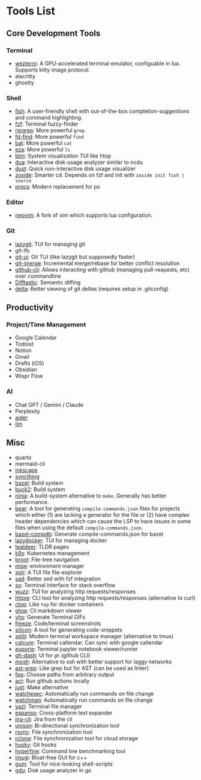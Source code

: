 # Tools List

## Core Development Tools

### Terminal
- [wezterm](https://github.com/wez/wezterm): A GPU-accelerated terminal emulator, configuable in lua. Supports kitty image protocol.
- alacritty
- ghostty

### Shell

- [fish](https://github.com/fish-shell/fish-shell): A user-friendly shell with out-of-the-box completion-suggestions and command highlighting.
- [fzf](https://github.com/junegunn/fzf): Terminal fuzzy-finder
- [ripgrep](https://github.com/BurntSushi/ripgrep): More powerful `grep`
- [fd-find](https://github.com/sharkdp/fd): More powerful `find`
- [bat](https://github.com/sharkdp/bat): More powerful `cat`
- [eza](https://github.com/eza-community/eza): More powerful `ls`
- [btm](https://github.com/ClementTsang/bottom): System visualization TUI like htop
- [dua](https://github.com/Byron/dua-cli): Interactive disk-usage analyzer similar to ncdu
- [dust](https://github.com/bootandy/dust): Quick non-interactive disk usage visualizer
- [zoxide](https://github.com/ajeetdsouza/zoxide): Smarter cd. Depends on fzf and init with `zoxide init fish | source`
- [procs](https://github.com/dalance/procs): Modern replacement for ps

### Editor
- [neovim](https://github.com/neovim/neovim): A fork of vim which supports lua configuration.

### Git
- [lazygit](https://github.com/jesseduffield/lazygit): TUI for managing git
- git-lfs
- [git-ui](https://github.com/extrawurst/gitui): Git TUI (like lazygit but supposedly faster)
- [git-imerge](https://github.com/mhagger/git-imerge): Incremental merge/rebase for better conflict resolution
- [github-cli](https://github.com/cli/cli): Allows interacting with github (managing pull-requests, etc) over commandline
- [Difftastic](https://github.com/Wilfred/difftastic): Semantic diffing
- [delta](https://github.com/dandavison/delta): Better viewing of git deltas (requires setup in .gitconfig)


## Productivity

### Project/Time Management
- Google Calendar
- Todoist
- Notion
- Gmail
- Drafts (iOS)
- Obsidian
- Wispr Flow

### AI
- Chat GPT / Gemini / Claude
- Perplexity
- [aider](https://aider.chat/)
- [llm](https://github.com/simonw/llm)

## Misc

- quarto
- mermaid-cli
- [inkscape](https://gitlab.com/inkscape/inkscape)
- [syncthing](https://syncthing.net/)
- [bazel](https://github.com/bazelbuild/bazel): Build system
- [buck2](https://github.com/facebook/buck2): Build system
- [ninja](https://github.com/ninja-build/ninja): A build-system alternative to `make`. Generally has better performance.
- [bear](https://github.com/rizsotto/Bear): A tool for generating `compile-commands.json` files for projects which either (1) are lacking a generator for the file or (2) have complex header dependencies which can cause the LSP to have issues in some files when using the default `compile-commands.json`.
- [bazel-compdb](https://github.com/grailbio/bazel-compilation-database): Generate compile-commands.json for bazel
- [lazydocker](https://github.com/jesseduffield/lazydocker): TUI for managing docker
- [tealdeer](https://github.com/dbrgn/tealdeer): TLDR pages
- [k9s](https://github.com/derailed/k9s): Kubernetes management
- [broot](https://github.com/Canop/broot): File-tree navigation
- [mise](https://github.com/jdx/mise): environment manager
- [xplr](https://github.com/sayanarijit/xplr): A TUI file file-explorer
- [sad](https://github.com/ms-jpq/sad): Better sed with fzf integration
- [so](https://github.com/samtay/so): Terminal interface for stack overflow
- [wuzz](https://github.com/asciimoo/wuzz): TUI for analyzing http requests/responses
- [httpie](https://github.com/httpie/httpie): CLI tool for analyzing http requests/responses (alternative to curl)
- [ctop](https://github.com/bcicen/ctop): Like `top` for docker containers
- [glow](https://github.com/charmbracelet/glow): Cli markdown viewer
- [vhs](https://github.com/charmbracelet/vhs): Generate Terminal GIFs
- [freeze](https://github.com/charmbracelet/freeze): Code/terminal screenshots
- [silicon](https://github.com/Aloxaf/silicon): A tool for generating code-snippets
- [zellij](https://github.com/zellij-org/zellij): Modern terminal workspace manager (alternative to tmux)
- [calcure](https://github.com/anufrievroman/calcure): Terminal callendar. Can sync with google callendar
- [euporie](https://github.com/joouha/euporie): Terminal jupyter notebook viewer/runner
- [gh-dash](https://github.com/dlvhdr/gh-dash): UI for `gh` (github CLI)
- [mosh](https://mosh.org/): Alternative to ssh with better support for laggy networks
- [ast-grep](https://github.com/ast-grep/ast-grep): Like grep but for AST (can be used as linter)
- [fpp](https://github.com/facebook/PathPicker): Choose paths from arbitrary output
- [act](https://github.com/nektos/act): Run github actions locally
- [just](https://github.com/casey/just): Make alternative
- [watchexec](https://github.com/watchexec/watchexec): Automatically run commands on file change
- [watchman](https://github.com/facebook/watchman): Automatically run commands on file change
- [yazi](https://github.com/sxyazi/yazi): Terminal file manager
- [espanso](https://github.com/espanso/espanso): Cross-platform text expander
- [jira-cli](https://github.com/ankitpokhrel/jira-cli): Jira from the cli
- [unison](https://github.com/bcpierce00/unison): Bi-directional synchronization tool
- [rsync](https://github.com/RsyncProject/rsync): File synchronization tool
- [rclone](https://github.com/rclone/rclone): File synchronization tool for cloud storage
- [husky](https://github.com/typicode/husky): Git hooks
- [hyperfine](https://github.com/sharkdp/hyperfine): Command line benchmarking tool
- [imugi](https://github.com/ocornut/imgui): Bloat-free GUI for c++
- [gum](https://github.com/charmbracelet/gum): Tool for nice-looking shell-scripts
- [gdu](github.com/dundee/gdu): Disk usage analyzer in go
